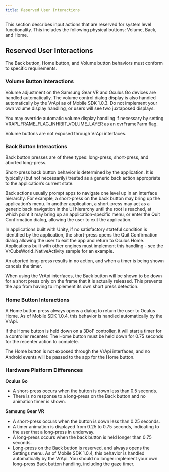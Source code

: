 ```yaml
---
title: Reserved User Interactions
---
```


This section describes input actions that are reserved for system level functionality. This includes the following physical buttons: Volume, Back, and Home.

## Reserved User Interactions

The Back button, Home button, and Volume button behaviors must conform to specific requirements.

### Volume Button Interactions

Volume adjustment on the Samsung Gear VR and Oculus Go devices are handled automatically. The volume control dialog display is also handled automatically by the VrApi as of Mobile SDK 1.0.3. Do not implement your own volume display handling, or users will see two juxtaposed displays.

You may override automatic volume display handling if necessary by setting VRAPI_FRAME_FLAG_INHIBIT_VOLUME_LAYER as an ovrFrameParm flag.

Volume buttons are not exposed through VrApi interfaces. 

### Back Button Interactions

Back button presses are of three types: long-press, short-press, and aborted long-press.

Short-press back button behavior is determined by the application. It is typically (but not necessarily) treated as a generic back action appropriate to the application’s current state.

Back actions usually prompt apps to navigate one level up in an interface hierarchy. For example, a short-press on the back button may bring up the application’s menu. In another application, a short-press may act as a generic back navigation in the UI hierarchy until the root is reached, at which point it may bring up an application-specific menu, or enter the Quit Confirmation dialog, allowing the user to exit the application.

In applications built with Unity, if no satisfactory stateful condition is identified by the application, the short-press opens the Quit Confirmation dialog allowing the user to exit the app and return to Oculus Home. Applications built with other engines must implement this handling - see the VrCubeWorld_NativeActivity sample for an example.

An aborted long-press results in no action, and when a timer is being shown cancels the timer.

When using the VrApi interfaces, the Back button will be shown to be down for a short press only on the frame that it is actually released. This prevents the app from having to implement its own short press detection.

### Home Button Interactions

A Home button press always opens a dialog to return the user to Oculus Home. As of Mobile SDK 1.0.4, this behavior is handled automatically by the VrApi.

If the Home button is held down on a 3DoF controller, it will start a timer for a controller recenter. The Home button must be held down for 0.75 seconds for the recenter action to complete.

The Home button is not exposed through the VrApi interfaces, and no Android events will be passed to the app for the Home button.

### Hardware Platform Differences

**Oculus Go**

* A short-press occurs when the button is down less than 0.5 seconds.
* There is no response to a long-press on the Back button and no animation timer is shown.


**Samsung Gear VR**

* A short-press occurs when the button is down less than 0.25 seconds.
* A timer animation is displayed from 0.25 to 0.75 seconds, indicating to the user that a long-press in underway.
* A long-press occurs when the back button is held longer than 0.75 seconds.
* Long-press on the Back button is reserved, and always opens the Settings menu. As of Mobile SDK 1.0.4, this behavior is handled automatically by the VrApi. You should no longer implement your own long-press Back button handling, including the gaze timer.

